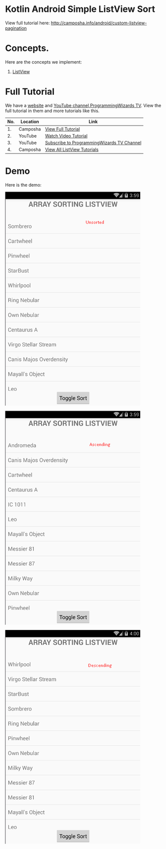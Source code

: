 # Kotlin Android Simple ListView Sort

View full tutorial here: http://camposha.info/android/custom-listview-pagination

# Concepts.

Here are the concepts we implement:

1. [ListView](https://camposha.info/android/listview)


# Full Tutorial

We have a [website](https://camposha.info) and [YouTube channel,ProgrammingWizards TV](http://www.youtube.com/c/programmingwizards). View the full tutorial in them and more tutorials
like this.


|No.|Location|Link|
|---|--------|---------|
|1.|Camposha|[View Full Tutorial](https://camposha.info/kotlin-android/listview-sort)|
|2.|YouTube |[Watch Video Tutorial](https://www.youtube.com/watch?v=O3OsH_Hpt1w) |
|3.|YouTube |[Subscribe to ProgrammingWizards TV Channel](https://www.youtube.com/c/programmingwizards) |
|4.|Camposha|[View All ListView Tutorials](https://camposha.info/android/listview)|

# Demo

Here is the demo:

![](/demo/demo1.PNG)

![](/demo/demo2.PNG)

![](/demo/demo3.PNG)
